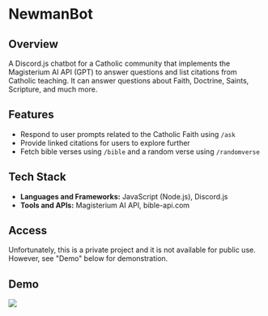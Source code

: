 # NewmanBot 
## Overview 
A Discord.js chatbot for a Catholic community that implements the Magisterium AI API (GPT) to answer questions and list citations from Catholic teaching. It can answer questions about Faith, Doctrine, Saints, Scripture, and much more. 

## Features 
- Respond to user prompts related to the Catholic Faith using `/ask` 
- Provide linked citations for users to explore further 
- Fetch bible verses using `/bible` and a random verse using `/randomverse`

## Tech Stack
- **Languages and Frameworks:** JavaScript (Node.js), Discord.js
- **Tools and APIs:** Magisterium AI API, bible-api.com

## Access 
Unfortunately, this is a private project and it is not available for public use. However, see "Demo" below for demonstration. 

## Demo
![](images/demo.gif)
